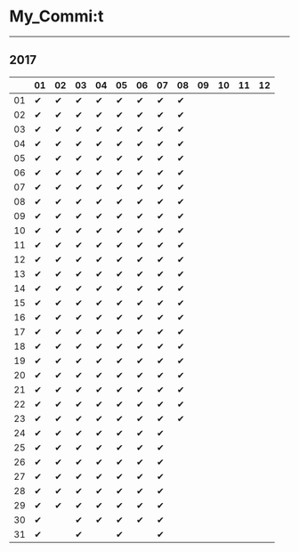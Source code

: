 # My_Commi:t

---

## 2017

|  |01|02|03|04|05|06|07|08|09|10|11|12|
|----|----|----|----|----|----|----|----|----|----|----|----|----|
|01|✔ |✔ |✔ |✔ |✔ |✔ |✔ |✔ |  |  |  |  |
|02|✔ |✔ |✔ |✔ |✔ |✔ |✔ |✔ |  |  |  |  |
|03|✔ |✔ |✔ |✔ |✔ |✔ |✔ |✔ |  |  |  |  |
|04|✔ |✔ |✔ |✔ |✔ |✔ |✔ |✔ |  |  |  |  |
|05|✔ |✔ |✔ |✔ |✔ |✔ |✔ |✔ |  |  |  |  |
|06|✔ |✔ |✔ |✔ |✔ |✔ |✔ |✔ |  |  |  |  |
|07|✔ |✔ |✔ |✔ |✔ |✔ |✔ |✔ |  |  |  |  |
|08|✔ |✔ |✔ |✔ |✔ |✔ |✔ |✔ |  |  |  |  |
|09|✔ |✔ |✔ |✔ |✔ |✔ |✔ |✔ |  |  |  |  |
|10|✔ |✔ |✔ |✔ |✔ |✔ |✔ |✔ |  |  |  |  |
|11|✔ |✔ |✔ |✔ |✔ |✔ |✔ |✔ |  |  |  |  |
|12|✔ |✔ |✔ |✔ |✔ |✔ |✔ |✔ |  |  |  |  |
|13|✔ |✔ |✔ |✔ |✔ |✔ |✔ |✔ |  |  |  |  |
|14|✔ |✔ |✔ |✔ |✔ |✔ |✔ |✔ |  |  |  |  |
|15|✔ |✔ |✔ |✔ |✔ |✔ |✔ |✔ |  |  |  |  |
|16|✔ |✔ |✔ |✔ |✔ |✔ |✔ |✔ |  |  |  |  |
|17|✔ |✔ |✔ |✔ |✔ |✔ |✔ |✔ |  |  |  |  |
|18|✔ |✔ |✔ |✔ |✔ |✔ |✔ |✔ |  |  |  |  |
|19|✔ |✔ |✔ |✔ |✔ |✔ |✔ |✔ |  |  |  |  |
|20|✔ |✔ |✔ |✔ |✔ |✔ |✔ |✔ |  |  |  |  |
|21|✔ |✔ |✔ |✔ |✔ |✔ |✔ |✔ |  |  |  |  |
|22|✔ |✔ |✔ |✔ |✔ |✔ |✔ |✔ |  |  |  |  |
|23|✔ |✔ |✔ |✔ |✔ |✔ |✔ |✔ |  |  |  |  |
|24|✔ |✔ |✔ |✔ |✔ |✔ |✔ |  |  |  |  |  |
|25|✔ |✔ |✔ |✔ |✔ |✔ |✔ |  |  |  |  |  |
|26|✔ |✔ |✔ |✔ |✔ |✔ |✔ |  |  |  |  |  |
|27|✔ |✔ |✔ |✔ |✔ |✔ |✔ |  |  |  |  |  |
|28|✔ |✔ |✔ |✔ |✔ |✔ |✔ |  |  |  |  |  |
|29|✔ |✔ |✔ |✔ |✔ |✔ |✔ |  |  |  |  |  |
|30|✔ |  |✔ |✔ |✔ |✔ |✔ |  |  |  |  |  |
|31|✔ |  |✔ |  |✔ |  |✔ |  |  |  |  |  |
